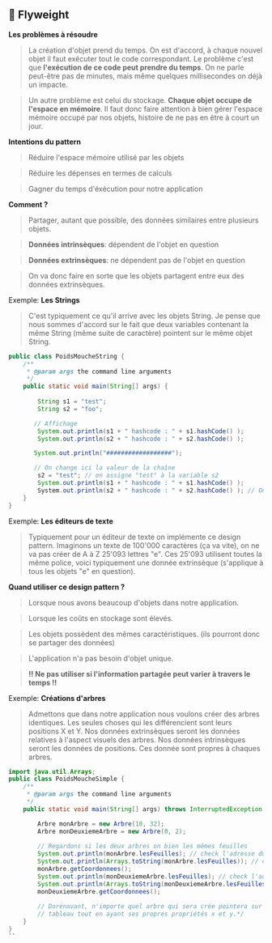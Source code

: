 🍃 Flyweight
---------
**Les problèmes à résoudre**
> La création d'objet prend du temps. On est d'accord, à chaque nouvel objet il faut exécuter tout le code correspondant. Le problème c'est que **l'exécution de ce code peut prendre du temps**. On ne parle peut-être pas de minutes, mais même quelques millisecondes on déjà un impacte.

> Un autre problème est celui du stockage. **Chaque objet occupe de l'espace en mémoire**. Il faut donc faire attention à bien gérer l'espace mémoire occupé par nos objets, histoire de ne pas en être à court un jour.

**Intentions du pattern**
> Réduire l'espace mémoire utilisé par les objets

> Réduire les dépenses en termes de calculs

> Gagner du temps d'éxécution pour notre application

**Comment ?**
> Partager, autant que possible, des données similaires entre plusieurs objets.

> **Données intrinsèques**: dépendent de l'objet en question

> **Données extrinsèques**: ne dépendent pas de l'objet en question

> On va donc faire en sorte que les objets partagent entre eux des données extrinsèques.

Exemple: **Les Strings**
> C'est typiquement ce qu'il arrive avec les objets String. Je pense que nous sommes d'accord sur le fait que deux variables contenant la même String (même suite de caractère) pointent sur le même objet String.
```java
public class PoidsMoucheString {
    /**
     * @param args the command line arguments
     */
    public static void main(String[] args) {
        
        String s1 = "test";
        String s2 = "foo";

       // Affichage
        System.out.println(s1 + " hashcode : " + s1.hashCode() );
        System.out.println(s2 + " hashcode : " + s2.hashCode() );

       System.out.println("##################");

       // On change ici la valeur de la chaîne
        s2 = "test"; // on assigne "test" à la variable s2
        System.out.println(s1 + " hashcode : " + s1.hashCode() );
        System.out.println(s2 + " hashcode : " + s2.hashCode() ); // On se rend compte que les 2 variables pointent sur le même objet 
    }   
}
```

Exemple: **Les éditeurs de texte**
> Typiquement pour un éditeur de texte on implémente ce design pattern. Imaginons un texte de 100'000 caractères (ça va vite), on ne va pas créer de A à Z 25'093 lettres "e". Ces 25'093 utilisent toutes la même police, voici typiquement une donnée extrinsèque (s'applique à tous les objets "e" en question).

**Quand utiliser ce design pattern ?**
> Lorsque nous avons beaucoup d'objets dans notre application.

> Lorsque les coûts en stockage sont élevés.

> Les objets possèdent des mêmes caractéristiques. (ils pourront donc se partager des données)

> L'application n'a pas besoin d'objet unique.

> **‼️ Ne pas utiliser si l'information partagée peut varier à travers le temps ‼️** 


Exemple: **Créations d'arbres**
> Admettons que dans notre application nous voulons créer des arbres identiques. Les seules choses qui les différencient sont leurs positions X et Y.
> Nos données extrinsèques seront les données relatives à l'aspect visuels des arbres.
> Nos données intrinsèques seront les données de positions. Ces donnée sont propres à chaques arbres.
```java
import java.util.Arrays;
public class PoidsMoucheSimple {
    /**
     * @param args the command line arguments
     */
    public static void main(String[] args) throws InterruptedException {

        Arbre monArbre = new Arbre(10, 32);
        Arbre monDeuxiemeArbre = new Arbre(0, 2);
        
        // Regardons si les deux arbres on bien les mêmes feuilles
        System.out.println(monArbre.lesFeuilles); // check l'adresse du tableau
        System.out.println(Arrays.toString(monArbre.lesFeuilles)); // check l'adresse de chaque feuille
        monArbre.getCoordonnees();
        System.out.println(monDeuxiemeArbre.lesFeuilles); // check l'adresse du tableau 
        System.out.println(Arrays.toString(monDeuxiemeArbre.lesFeuilles)); // check l'adresse de chaque feuille
        monDeuxiemeArbre.getCoordonnees();
        
        // Dorénavant, n'importe quel arbre qui sera crée pointera sur le même
        // tableau tout en ayant ses propres propriétés x et y.*/
    }
}
``
